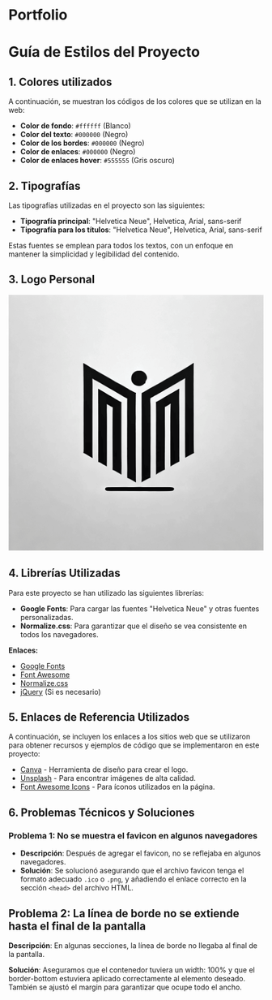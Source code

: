 # Portfolio

# Guía de Estilos del Proyecto

## 1. **Colores utilizados**

A continuación, se muestran los códigos de los colores que se utilizan en la web:

- **Color de fondo**: `#ffffff` (Blanco)
- **Color del texto**: `#000000` (Negro)
- **Color de los bordes**: `#000000` (Negro)
- **Color de enlaces**: `#000000` (Negro)
- **Color de enlaces hover**: `#555555` (Gris oscuro)

## 2. **Tipografías**

Las tipografías utilizadas en el proyecto son las siguientes:

- **Tipografía principal**: "Helvetica Neue", Helvetica, Arial, sans-serif
- **Tipografía para los títulos**: "Helvetica Neue", Helvetica, Arial, sans-serif

Estas fuentes se emplean para todos los textos, con un enfoque en mantener la simplicidad y legibilidad del contenido.

## 3. **Logo Personal**



![Logo Personal](icons/logo.png)



## 4. **Librerías Utilizadas**

Para este proyecto se han utilizado las siguientes librerías:

- **Google Fonts**: Para cargar las fuentes "Helvetica Neue" y otras fuentes personalizadas.
- **Normalize.css**: Para garantizar que el diseño se vea consistente en todos los navegadores.

**Enlaces:**
- [Google Fonts](https://fonts.google.com/)
- [Font Awesome](https://fontawesome.com/)
- [Normalize.css](https://necolas.github.io/normalize.css/)
- [jQuery](https://jquery.com/) (Si es necesario)

## 5. **Enlaces de Referencia Utilizados**

A continuación, se incluyen los enlaces a los sitios web que se utilizaron para obtener recursos y ejemplos de código que se implementaron en este proyecto:

- [Canva](https://www.canva.com/) - Herramienta de diseño para crear el logo.
- [Unsplash](https://unsplash.com/) - Para encontrar imágenes de alta calidad.
- [Font Awesome Icons](https://fontawesome.com/) - Para íconos utilizados en la página.

## 6. **Problemas Técnicos y Soluciones**

### Problema 1: **No se muestra el favicon en algunos navegadores**
- **Descripción**: Después de agregar el favicon, no se reflejaba en algunos navegadores.
- **Solución**: Se solucionó asegurando que el archivo favicon tenga el formato adecuado `.ico` o `.png`, y añadiendo el enlace correcto en la sección `<head>` del archivo HTML.
  
## Problema 2: La línea de borde no se extiende hasta el final de la pantalla
**Descripción**: En algunas secciones, la línea de borde no llegaba al final de la pantalla.

**Solución**: Aseguramos que el contenedor tuviera un width: 100% y que el border-bottom estuviera aplicado correctamente al elemento deseado. También se ajustó el margin para garantizar que ocupe todo el ancho.